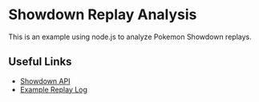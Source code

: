 # Showdown Replay Analysis

This is an example using node.js to analyze Pokemon Showdown replays.

## Useful Links

- [Showdown API](https://github.com/smogon/pokemon-showdown)
- [Example Replay Log](https://replay.pokemonshowdown.com/gen7ou-1005124825.log)